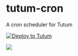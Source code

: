 # tutum-cron
A cron scheduler for Tutum

[![Deploy to Tutum](https://s.tutum.co/deploy-to-tutum.svg)](https://dashboard.tutum.co/stack/deploy/)
        
[![](https://badge.imagelayers.io/vizzbuzz/tutum-cron)](https://imagelayers.io/?images=vizzbuzz/tutum-cron:latest 'Get your own badge on imagelayers.io')        
